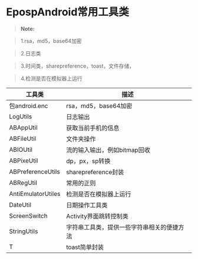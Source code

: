 # EpospAndroid常用工具类
> **Note:**

>1.rsa，md5，base64加密

>2.日志类

>3.时间类，sharepreference，toast，文件存储，

>4.检测是否在模拟器上运行

工具类        | 描述
---------| ---
包android.enc  | rsa，md5，base64加密
LogUtils    | 日志输出
ABAppUtil     | 获取当前手机的信息
ABFileUtil     | 文件夹操作
ABIOUtil     | 流的输入输出，例如bitmap回收
ABPixeUtil     | dp，px，sp转换
ABPreferenceUtils     | sharepreference封装
ABRegUtil     | 常用的正则
AntiEmulatorUtiles     | 检测是否在模拟器上运行
DateUtil     | 日期操作工具类
ScreenSwitch     | Activity界面跳转控制类
StringUtils     | 字符串工具类，提供一些字符串相关的便捷方法
T    | toast简单封装




